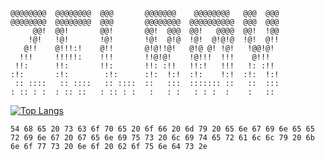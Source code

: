 ```
@@@@@@@@  @@@@@@@@  @@@       @@@@@@@    @@@@@@@@   @@@  @@@  
@@@@@@@@  @@@@@@@@  @@@       @@@@@@@@  @@@@@@@@@@  @@@  @@@  
     @@!  @@!       @@!       @@!  @@@  @@!   @@@@  @@!  !@@  
    !@!   !@!       !@!       !@!  @!@  !@!  @!@!@  !@!  @!!  
   @!!    @!!!:!    @!!       @!@!!@!   @!@ @! !@!   !@@!@!   
  !!!     !!!!!:    !!!       !!@!@!    !@!!!  !!!    @!!!    
 !!:      !!:       !!:       !!: :!!   !!:!   !!!   !: :!!   
:!:       :!:        :!:      :!:  !:!  :!:    !:!  :!:  !:!  
 :: ::::   :: ::::   :: ::::  ::   :::  ::::::: ::   ::  :::  
: :: : :  : :: ::   : :: : :   :   : :   : : :  :    :   ::   

```

[![Top Langs](https://github-readme-stats.vercel.app/api/top-langs/?username=zelr0x&langs_count=10&theme=tokyonight&layout=compact)](https://github.com/anuraghazra/github-readme-stats)

```
54 68 65 20 73 63 6f 70 65 20 6f 66 20 6d 79 20 65 6e 67 69 6e 65 65 72 69 6e 67 20 67 65 6e 69 75 73 20 6c 69 74 65 72 61 6c 6c 79 20 6b 6e 6f 77 73 20 6e 6f 20 62 6f 75 6e 64 73 2e
```
